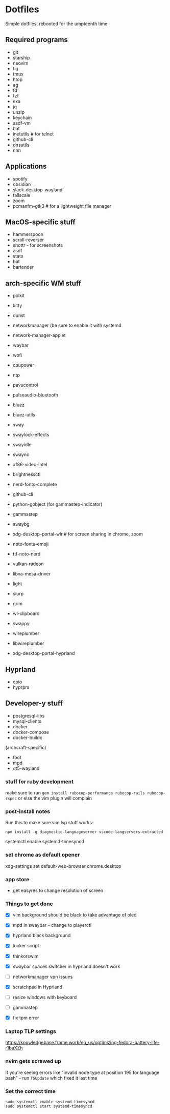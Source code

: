 # Dotfiles

Simple dotfiles, rebooted for the umpteenth time.

## Required programs

- git
- starship
- neovim
- tig
- tmux
- htop
- ag
- fd
- fzf
- exa
- jq
- unzip
- keychain
- asdf-vm
- bat
- inetutils # for telnet
- github-cli
- dnsutils
- nnn

## Applications
- spotify
- obsidian
- slack-desktop-wayland
- tailscale
- zoom
- pcmanfm-gtk3 # for a lightweight file manager

## MacOS-specific stuff

- hammerspoon
- scroll-reverser
- shottr - for screenshots
- asdf
- stats
- bat
- bartender

## arch-specific WM stuff

- polkit
- kitty
- dunst
- networkmanager (be sure to enable it with systemd
- network-manager-applet
- waybar
- wofi
- cpupower
- ntp

- pavucontrol
- pulseaudio-bluetooth
- bluez
- bluez-utils

- sway
- swaylock-effects
- swayidle
- swaync
- xf86-video-intel
- brightnessctl
- nerd-fonts-complete
- github-cli
- python-gobject (for gammastep-indicator)
- gammastep
- swaybg
- xdg-desktop-portal-wlr # for screen sharing in chrome, zoom
- noto-fonts-emoji
- ttf-noto-nerd

- vulkan-radeon
- libva-mesa-driver
- light

- slurp
- grim
- wl-clipboard
- swappy

- wireplumber
- libwireplumber
- xdg-desktop-portal-hyprland

## Hyprland

- cpio
- hyprpm

## Developer-y stuff

- postgresql-libs
- mysql-clients
- docker
- docker-compose
- docker-buildx

(archcraft-specific)
- foot
- mpd
- qt5-wayland

### stuff for ruby development

make sure to run `gem install rubocop-performance rubocop-rails rubocop-rspec` or else the vim plugin will complain

### post-install notes

Run this to make sure vim lsp stuff works:

```
npm install -g diagnostic-languageserver vscode-langservers-extracted
```

systemctl enable systemd-timesyncd

### set chrome as default opener

xdg-settings set default-web-browser chrome.desktop

### app store

- get easyres to change resolution of screen

### Things to get done


- [x] vim background should be black to take advantage of oled
- [x] mpd in swaybar - change to playerctl
- [x] hyprland black background
- [x] locker script
- [x] thinkorswim
- [x] swaybar spaces switcher in hyprland doesn't work
- [ ] networkmanager vpn issues
- [x] scratchpad in Hyprland
- [ ] resize windows with keyboard

- [ ] gammastep
- [x] fix tpm error

### Laptop TLP settings

https://knowledgebase.frame.work/en_us/optimizing-fedora-battery-life-r1baXZh

### nvim gets screwed up

If you're seeing errors like "invalid node type at position 195 for language bash" - run `TSUpdate` which fixed it last time

### Set the correct time

    sudo systemctl enable systemd-timesyncd
    sudo systemctl start systemd-timesyncd
